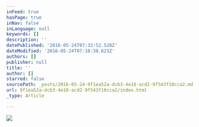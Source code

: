 ```yaml
---
inFeed: true
hasPage: true
inNav: false
inLanguage: null
keywords: []
description: ''
datePublished: '2016-05-24T07:32:52.528Z'
dateModified: '2016-05-24T07:18:38.623Z'
authors: []
publisher: null
title: ''
author: []
starred: false
sourcePath: _posts/2016-05-24-9f1ea52a-dcb3-4e18-acd2-9f543f10cca2.md
url: 9f1ea52a-dcb3-4e18-acd2-9f543f10cca2/index.html
_type: Article

---
```

![](https://the-grid-user-content.s3-us-west-2.amazonaws.com/6a929142-ed57-444c-9448-df1d0f82f028.jpg)